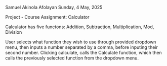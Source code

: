 Samuel Akinola Afolayan
Sunday, 4 May, 2025

Project - Course Assignment: Calculator

Calculator has five functons:
Addition,
Subtraction,
Multiplication,
Mod,
Division

User selects what function they wish to use through provided dropdown menu, then inputs a number separated by a comma, before inputing their second number. 
Clicking calculate, calls the Calculate function, which then calls the previously selected function from the dropdown menu.  
